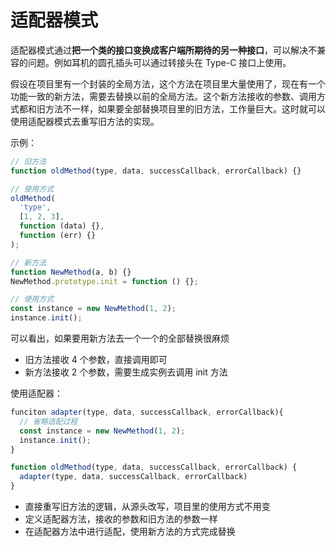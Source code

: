 # 适配器模式

适配器模式通过**把一个类的接口变换成客户端所期待的另一种接口**，可以解决不兼容的问题。例如耳机的圆孔插头可以通过转接头在 Type-C 接口上使用。

假设在项目里有一个封装的全局方法，这个方法在项目里大量使用了，现在有一个功能一致的新方法，需要去替换以前的全局方法。这个新方法接收的参数、调用方式都和旧方法不一样，如果要全部替换项目里的旧方法，工作量巨大。这时就可以使用适配器模式去重写旧方法的实现。

示例：

```js
// 旧方法
function oldMethod(type, data, successCallback, errorCallback) {}

// 使用方式
oldMethod(
  'type',
  [1, 2, 3],
  function (data) {},
  function (err) {}
);

// 新方法
function NewMethod(a, b) {}
NewMethod.prototype.init = function () {};

// 使用方式
const instance = new NewMethod(1, 2);
instance.init();
```

可以看出，如果要用新方法去一个一个的全部替换很麻烦

- 旧方法接收 4 个参数，直接调用即可
- 新方法接收 2 个参数，需要生成实例去调用 init 方法

使用适配器：

```js
funciton adapter(type, data, successCallback, errorCallback){
  // 省略适配过程
  const instance = new NewMethod(1, 2);
  instance.init();
}

function oldMethod(type, data, successCallback, errorCallback) {
  adapter(type, data, successCallback, errorCallback)
}
```

- 直接重写旧方法的逻辑，从源头改写，项目里的使用方式不用变
- 定义适配器方法，接收的参数和旧方法的参数一样
- 在适配器方法中进行适配，使用新方法的方式完成替换
